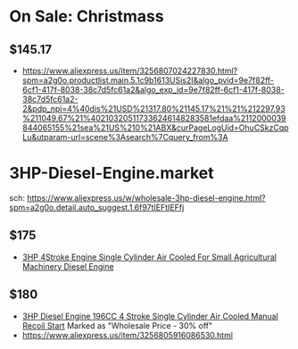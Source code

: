 # On Sale: Christmass
## $145.17
- https://www.aliexpress.us/item/3256807024227830.html?spm=a2g0o.productlist.main.5.1c9b1613USis2I&algo_pvid=9e7f82ff-6cf1-417f-8038-38c7d5fc61a2&algo_exp_id=9e7f82ff-6cf1-417f-8038-38c7d5fc61a2-2&pdp_npi=4%40dis%21USD%21317.80%21145.17%21%21%212297.93%211049.67%21%402103205117336246148283581efdaa%2112000039844065155%21sea%21US%210%21ABX&curPageLogUid=OhuCSkzCqpLu&utparam-url=scene%3Asearch%7Cquery_from%3A

# 3HP-Diesel-Engine.market
sch: https://www.aliexpress.us/w/wholesale-3hp-diesel-engine.html?spm=a2g0o.detail.auto_suggest.1.6f97tIEFtIEFfj

## $175
- [3HP 4Stroke Engine Single Cylinder Air Cooled For Small Agricultural Machinery Diesel Engine](https://www.aliexpress.us/item/3256805934020563.html)

## $180
- [3HP Diesel Engine 196CC 4 Stroke Single Cylinder Air Cooled Manual Recoil Start](https://www.aliexpress.us/item/3256805916086530.html) Marked as "Wholesale Price - 30% off" 
- https://www.aliexpress.us/item/3256805916086530.html
